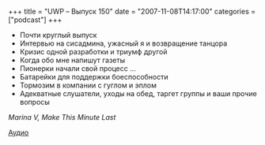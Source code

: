 +++
title = "UWP – Выпуск 150"
date = "2007-11-08T14:17:00"
categories = ["podcast"]
+++


- Почти круглый выпуск
- Интервью на сисадмина, ужасный я и возвращение танцора
- Кризис одной разработки и триумф другой
- Когда обо мне напишут газеты
- Пионерки начали свой процесс ...
- Батарейки для поддержки боеспособности
- Тормозим в компании с гуглом и эплом
- Адекватные слушатели, уходы на обед, таргет группы и ваши прочие вопросы

_Marina V, Make This Minute Last_

[Аудио](https://podcast.umputun.com/media/ump_podcast150.mp3)
<audio src="https://podcast.umputun.com/media/ump_podcast150.mp3" preload="none">